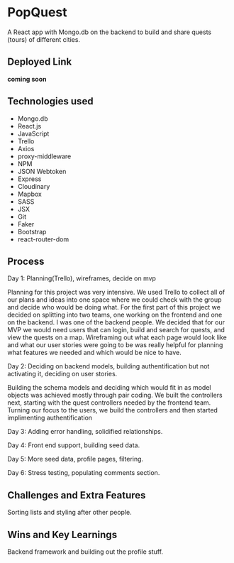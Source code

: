 # PopQuest

A React app with Mongo.db on the backend to build and share quests (tours) of different cities.

## Deployed Link

**coming soon**

## Technologies used

- Mongo.db
- React.js
- JavaScript
- Trello
- Axios
- proxy-middleware
- NPM
- JSON Webtoken
- Express
- Cloudinary
- Mapbox
- SASS
- JSX
- Git
- Faker
- Bootstrap
- react-router-dom

## Process

Day 1: Planning(Trello), wireframes, decide on mvp

Planning for this project was very intensive. We used Trello to collect all of our plans and ideas into one space where we could check with the group and decide who would be doing what. For the first part of this project we decided on splitting into two teams, one working on the frontend and one on the backend. I was one of the backend people. We decided that for our MVP we would need users that can login, build and search for quests, and view the quests on a map. Wireframing out what each page would look like and what our user stories were going to be was really helpful for planning what features we needed and which would be nice to have.

Day 2: Deciding on backend models, building authentification but not activating it, deciding on user stories.

Building the schema models and deciding which would fit in as model objects was achieved mostly through pair coding. We built the controllers next, starting with the quest controllers needed by the frontend team. Turning our focus to the users, we build the controllers and then started implimenting authentification

Day 3: Adding error handling, solidified relationships.

Day 4: Front end support, building seed data.

Day 5: More seed data, profile pages, filtering.

Day 6: Stress testing, populating comments section.

## Challenges and Extra Features

Sorting lists and styling after other people.

## Wins and Key Learnings

Backend framework and building out the profile stuff.